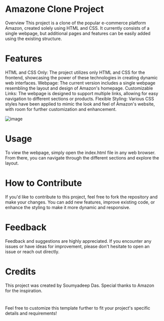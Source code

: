 # Amazone Clone Project
Overview
This project is a clone of the popular e-commerce platform Amazon, created solely using HTML and CSS. It currently consists of a single webpage, but additional pages and features can be easily added using the existing structure.

# Features
HTML and CSS Only: The project utilizes only HTML and CSS for the frontend, showcasing the power of these technologies in creating dynamic web interfaces.
Webpage: The current version includes a single webpage resembling the layout and design of Amazon's homepage.
Customizable Links: The webpage is designed to support multiple links, allowing for easy navigation to different sections or products.
Flexible Styling: Various CSS styles have been applied to mimic the look and feel of Amazon's website, with room for further customization and enhancement.

![image](https://github.com/amisoumyadeepdas/Amazon_Clone/assets/109064628/812619ed-bbce-44a3-bfbf-8e76b5f52426)

# Usage
To view the webpage, simply open the index.html file in any web browser. From there, you can navigate through the different sections and explore the layout.

# How to Contribute
If you'd like to contribute to this project, feel free to fork the repository and make your changes. You can add new features, improve existing code, or enhance the styling to make it more dynamic and responsive.

# Feedback
Feedback and suggestions are highly appreciated. If you encounter any issues or have ideas for improvement, please don't hesitate to open an issue or reach out directly.

# Credits
This project was created by Soumyadeep Das. Special thanks to Amazon for the inspiration.

#
Feel free to customize this template further to fit your project's specific details and requirements!
